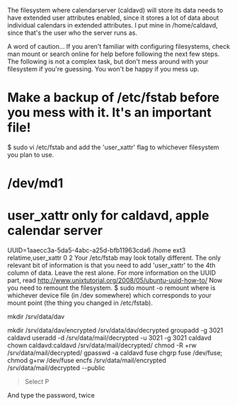 The filesystem where calendarserver (caldavd) will store its data needs to have extended user attributes enabled, since it stores a lot of data about individual calendars in extended attributes. I put mine in /home/caldavd, since that's the user who the server runs as.

A word of caution... If you aren't familiar with configuring filesystems, check man mount or search online for help before following the next few steps. The following is not a complex task, but don't mess around with your filesystem if you're guessing. You won't be happy if you mess up.
# Make a backup of /etc/fstab before you mess with it.  It's an important file!
$ sudo vi /etc/fstab
and add the 'user_xattr' flag to whichever filesystem you plan to use.
# /dev/md1
# user_xattr only for caldavd, apple calendar server
UUID=1aaecc3a-5da5-4abc-a25d-bfb11963cda6 /home   ext3 relatime,user_xattr  0  2
Your /etc/fstab may look totally different. The only relevant bit of information is that you need to add 'user_xattr' to the 4th column of data. Leave the rest alone. For more information on the UUID part, read http://www.unixtutorial.org/2008/05/ubuntu-uuid-how-to/
Now you need to remount the filesystem.
$ sudo mount -o remount <device>
where <device> is whichever device file (in /dev somewhere) which corresponds to your mount point (the thing you changed in /etc/fstab).


mkdir /srv/data/dav

mkdir /srv/data/dav/encrypted /srv/data/dav/decrypted
groupadd -g 3021 caldavd
useradd -d /srv/data/mail/decrypted -u 3021 -g 3021 caldavd
chown caldavd:caldavd /srv/data/mail/decrypted/
chmod -R +rw /srv/data/mail/decrypted/
gpasswd -a caldavd fuse
chgrp fuse /dev/fuse; chmod g+rw /dev/fuse
encfs /srv/data/mail/encrypted /srv/data/mail/decrypted --public

> Select P

And type the password, twice
